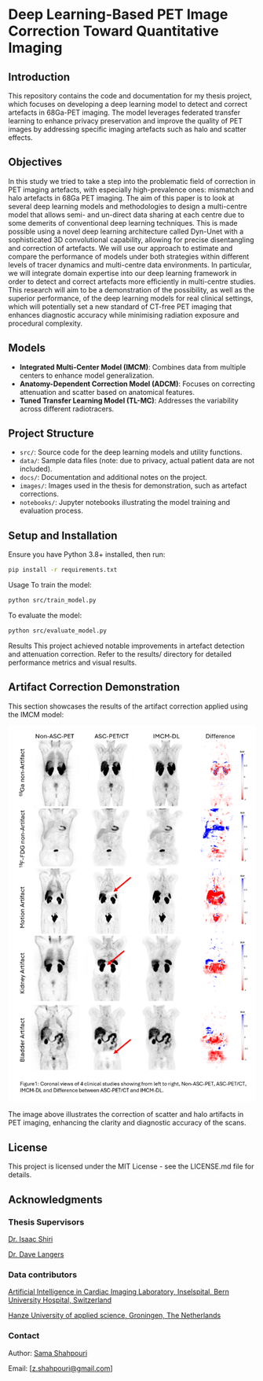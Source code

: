 # Deep Learning-Based PET Image Correction Toward Quantitative Imaging

## Introduction
This repository contains the code and documentation for my thesis project, which focuses on developing a deep learning model to detect and correct artefacts in 68Ga-PET imaging. The model leverages federated transfer learning to enhance privacy preservation and improve the quality of PET images by addressing specific imaging artefacts such as halo and scatter effects.

## Objectives
In this study we tried to take a step into the problematic field of correction in PET imaging artefacts, with especially high-prevalence ones: mismatch and halo artefacts in 68Ga PET imaging. The aim of this paper is to look at several deep learning models and methodologies to design a multi-centre model that allows semi- and un-direct data sharing at each centre due to some demerits of conventional deep learning techniques. This is made possible using a novel deep learning architecture called Dyn-Unet with a sophisticated 3D convolutional capability, allowing for precise disentangling and correction of artefacts.
We will use our approach to estimate and compare the performance of models under both strategies within different levels of tracer dynamics and multi-centre data environments. In particular, we will integrate domain expertise into our deep learning framework in order to detect and correct artefacts more efficiently in multi-centre studies.
This research will aim to be a demonstration of the possibility, as well as the superior performance, of the deep learning models for real clinical settings, which will potentially set a new standard of CT-free PET imaging that enhances diagnostic accuracy while minimising radiation exposure and procedural complexity.

## Models
- **Integrated Multi-Center Model (IMCM)**: Combines data from multiple centers to enhance model generalization.
- **Anatomy-Dependent Correction Model (ADCM)**: Focuses on correcting attenuation and scatter based on anatomical features.
- **Tuned Transfer Learning Model (TL-MC)**: Addresses the variability across different radiotracers.

## Project Structure
- `src/`: Source code for the deep learning models and utility functions.
- `data/`: Sample data files (note: due to privacy, actual patient data are not included).
- `docs/`: Documentation and additional notes on the project.
- `images/`: Images used in the thesis for demonstration, such as artefact corrections.
- `notebooks/`: Jupyter notebooks illustrating the model training and evaluation process.

## Setup and Installation
Ensure you have Python 3.8+ installed, then run:
```bash
pip install -r requirements.txt
```


Usage
To train the model:
```bash
python src/train_model.py
```

To evaluate the model:
```bash
python src/evaluate_model.py
```

Results
This project achieved notable improvements in artefact detection and attenuation correction. Refer to the results/ directory for detailed performance metrics and visual results.

## Artifact Correction Demonstration

This section showcases the results of the artifact correction applied using the IMCM model:

![Artifact Correction](images/artifact_correction_before_after.png)

The image above illustrates the correction of scatter and halo artifacts in PET imaging, enhancing the clarity and diagnostic accuracy of the scans.

## License
This project is licensed under the MIT License - see the LICENSE.md file for details.


## Acknowledgments

### Thesis Supervisors
[Dr. Isaac Shiri](https://www.linkedin.com/in/isaac-shiri-8267936a/)

[Dr. Dave Langers](https://www.linkedin.com/in/landsgevaer?lipi=urn%3Ali%3Apage%3Ad_flagship3_profile_view_base_contact_details%3BerFYPiYaQHiiIPvgurheWQ%3D%3D)

### Data contributors
[Artificial Intelligence in Cardiac Imaging Laboratory, Inselspital, Bern University Hospital, Switzerland](https://inselgruppe.ch/de/die-insel-gruppe)

[Hanze University of applied science, Groningen, The Netherlands](https://www.hanze.nl/nl)

### Contact
Author: [Sama Shahpouri](https://www.linkedin.com/in/zohreh-shahpouri/)

Email: [z.shahpouri@gmail.com]

